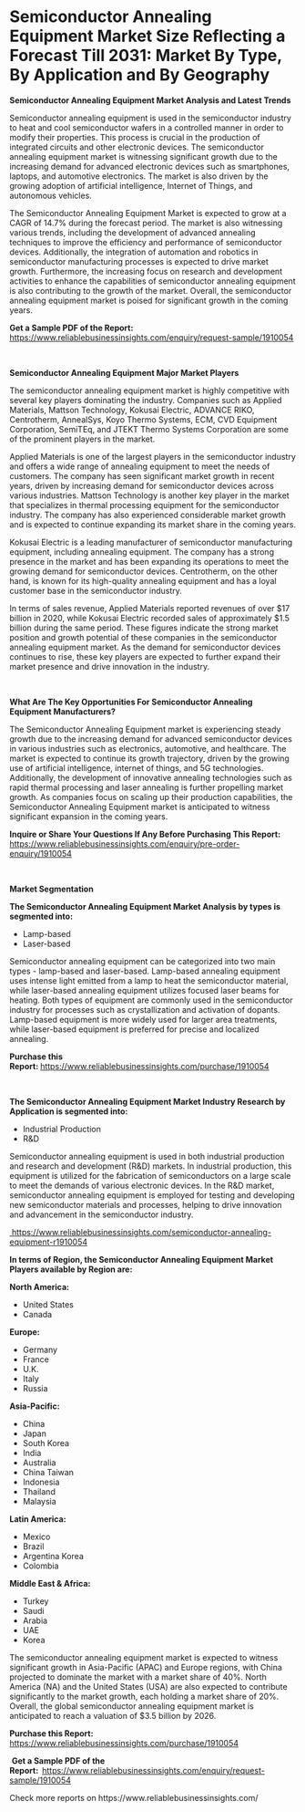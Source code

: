 <p><h1>Semiconductor Annealing Equipment Market Size Reflecting a Forecast Till 2031: Market By Type, By Application and By Geography</h1></p><p><strong>Semiconductor Annealing Equipment Market Analysis and Latest Trends</strong></p>
<p><p>Semiconductor annealing equipment is used in the semiconductor industry to heat and cool semiconductor wafers in a controlled manner in order to modify their properties. This process is crucial in the production of integrated circuits and other electronic devices. The semiconductor annealing equipment market is witnessing significant growth due to the increasing demand for advanced electronic devices such as smartphones, laptops, and automotive electronics. The market is also driven by the growing adoption of artificial intelligence, Internet of Things, and autonomous vehicles.</p><p>The Semiconductor Annealing Equipment Market is expected to grow at a CAGR of 14.7% during the forecast period. The market is also witnessing various trends, including the development of advanced annealing techniques to improve the efficiency and performance of semiconductor devices. Additionally, the integration of automation and robotics in semiconductor manufacturing processes is expected to drive market growth. Furthermore, the increasing focus on research and development activities to enhance the capabilities of semiconductor annealing equipment is also contributing to the growth of the market. Overall, the semiconductor annealing equipment market is poised for significant growth in the coming years.</p></p>
<p><strong>Get a Sample PDF of the Report:&nbsp;</strong> <a href="https://www.reliablebusinessinsights.com/enquiry/request-sample/1910054">https://www.reliablebusinessinsights.com/enquiry/request-sample/1910054</a></p>
<p>&nbsp;</p>
<p><strong>Semiconductor Annealing Equipment Major Market Players</strong></p>
<p><p>The semiconductor annealing equipment market is highly competitive with several key players dominating the industry. Companies such as Applied Materials, Mattson Technology, Kokusai Electric, ADVANCE RIKO, Centrotherm, AnnealSys, Koyo Thermo Systems, ECM, CVD Equipment Corporation, SemiTEq, and JTEKT Thermo Systems Corporation are some of the prominent players in the market.</p><p>Applied Materials is one of the largest players in the semiconductor industry and offers a wide range of annealing equipment to meet the needs of customers. The company has seen significant market growth in recent years, driven by increasing demand for semiconductor devices across various industries. Mattson Technology is another key player in the market that specializes in thermal processing equipment for the semiconductor industry. The company has also experienced considerable market growth and is expected to continue expanding its market share in the coming years.</p><p>Kokusai Electric is a leading manufacturer of semiconductor manufacturing equipment, including annealing equipment. The company has a strong presence in the market and has been expanding its operations to meet the growing demand for semiconductor devices. Centrotherm, on the other hand, is known for its high-quality annealing equipment and has a loyal customer base in the semiconductor industry.</p><p>In terms of sales revenue, Applied Materials reported revenues of over $17 billion in 2020, while Kokusai Electric recorded sales of approximately $1.5 billion during the same period. These figures indicate the strong market position and growth potential of these companies in the semiconductor annealing equipment market. As the demand for semiconductor devices continues to rise, these key players are expected to further expand their market presence and drive innovation in the industry.</p></p>
<p>&nbsp;</p>
<p><strong>What Are The Key Opportunities For Semiconductor Annealing Equipment Manufacturers?</strong></p>
<p><p>The Semiconductor Annealing Equipment market is experiencing steady growth due to the increasing demand for advanced semiconductor devices in various industries such as electronics, automotive, and healthcare. The market is expected to continue its growth trajectory, driven by the growing use of artificial intelligence, internet of things, and 5G technologies. Additionally, the development of innovative annealing technologies such as rapid thermal processing and laser annealing is further propelling market growth. As companies focus on scaling up their production capabilities, the Semiconductor Annealing Equipment market is anticipated to witness significant expansion in the coming years.</p></p>
<p><strong>Inquire or Share Your Questions If Any Before Purchasing This Report:</strong> <a href="https://www.reliablebusinessinsights.com/enquiry/pre-order-enquiry/1910054">https://www.reliablebusinessinsights.com/enquiry/pre-order-enquiry/1910054</a></p>
<p>&nbsp;</p>
<p><strong>Market Segmentation</strong></p>
<p><strong>The Semiconductor Annealing Equipment Market Analysis by types is segmented into:</strong></p>
<p><ul><li>Lamp-based</li><li>Laser-based</li></ul></p>
<p><p>Semiconductor annealing equipment can be categorized into two main types - lamp-based and laser-based. Lamp-based annealing equipment uses intense light emitted from a lamp to heat the semiconductor material, while laser-based annealing equipment utilizes focused laser beams for heating. Both types of equipment are commonly used in the semiconductor industry for processes such as crystallization and activation of dopants. Lamp-based equipment is more widely used for larger area treatments, while laser-based equipment is preferred for precise and localized annealing.</p></p>
<p><strong>Purchase this Report:&nbsp;</strong><a href="https://www.reliablebusinessinsights.com/purchase/1910054">https://www.reliablebusinessinsights.com/purchase/1910054</a></p>
<p>&nbsp;</p>
<p><strong>The Semiconductor Annealing Equipment Market Industry Research by Application is segmented into:</strong></p>
<p><ul><li>Industrial Production</li><li>R&D</li></ul></p>
<p><p>Semiconductor annealing equipment is used in both industrial production and research and development (R&D) markets. In industrial production, this equipment is utilized for the fabrication of semiconductors on a large scale to meet the demands of various electronic devices. In the R&D market, semiconductor annealing equipment is employed for testing and developing new semiconductor materials and processes, helping to drive innovation and advancement in the semiconductor industry.</p></p>
<p><a href="https://www.reliablebusinessinsights.com/semiconductor-annealing-equipment-r1910054">&nbsp;https://www.reliablebusinessinsights.com/semiconductor-annealing-equipment-r1910054</a></p>
<p><strong>In terms of Region, the Semiconductor Annealing Equipment Market Players available by Region are:</strong></p>
<p>
    <p> <strong> North America: </strong>
        <ul>
            <li>United States</li>
            <li>Canada</li>
        </ul>
        </p> 
    <p> <strong> Europe: </strong>
        <ul>
            <li>Germany</li>
            <li>France</li>
            <li>U.K.</li>
            <li>Italy</li>
            <li>Russia</li>
        </ul>
        </p> 
    <p> <strong> Asia-Pacific: </strong>
        <ul>
            <li>China</li>
            <li>Japan</li>
            <li>South Korea</li>
            <li>India</li>
            <li>Australia</li>
            <li>China Taiwan</li>
            <li>Indonesia</li>
            <li>Thailand</li>
            <li>Malaysia</li>
        </ul>
        </p> 
    <p> <strong> Latin America: </strong>
        <ul>
            <li>Mexico</li>
            <li>Brazil</li>
            <li>Argentina Korea</li>
            <li>Colombia</li>
        </ul>
        </p> 
    <p> <strong> Middle East & Africa: </strong>
        <ul>
            <li>Turkey</li>
            <li>Saudi</li>
            <li>Arabia</li>
            <li>UAE</li>
            <li>Korea</li>
        </ul>
    </p>
    </p>
<p><p>The semiconductor annealing equipment market is expected to witness significant growth in Asia-Pacific (APAC) and Europe regions, with China projected to dominate the market with a market share of 40%. North America (NA) and the United States (USA) are also expected to contribute significantly to the market growth, each holding a market share of 20%. Overall, the global semiconductor annealing equipment market is anticipated to reach a valuation of $3.5 billion by 2026.</p></p>
<p><strong>Purchase this Report: </strong><a href="https://www.reliablebusinessinsights.com/purchase/1910054">https://www.reliablebusinessinsights.com/purchase/1910054</a></p>
<p>&nbsp;<strong>Get a Sample PDF of the Report:&nbsp;&nbsp;</strong><a href="https://www.reliablebusinessinsights.com/enquiry/request-sample/1910054">https://www.reliablebusinessinsights.com/enquiry/request-sample/1910054</a></p>
<p><strong></strong></p>
<p>Check more reports on https://www.reliablebusinessinsights.com/</p>